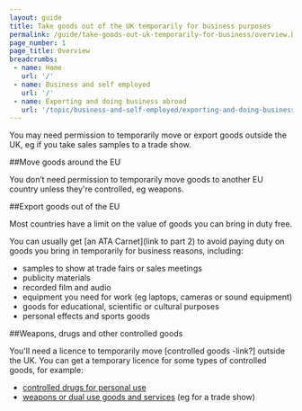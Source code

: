 ```yaml
---
layout: guide
title: Take goods out of the UK temporarily for business purposes
permalink: /guide/take-goods-out-uk-temporarily-for-business/overview.html
page_number: 1
page_title: Overview
breadcrumbs:
 - name: Home
   url: '/'
 - name: Business and self employed
   url: '/'
 - name: Exporting and doing business abroad
   url: '/topic/business-and-self-employed/exporting-and-doing-business-abroad.html'   
---
```


You may need permission to temporarily move or export goods outside the UK, eg if you take sales samples to a trade show.

##Move goods around the EU 

You don’t need permission to temporarily move goods to another EU country unless they're controlled, eg weapons.

##Export goods out of the EU 

Most countries have a limit on the value of goods you can bring in duty free.

You can usually get [an ATA Carnet](link to part 2) to avoid paying duty on goods you bring in temporarily for business reasons, including:

- samples to show at trade fairs or sales meetings
- publicity materials
- recorded film and audio
- equipment you need for work (eg laptops, cameras or sound equipment)
- goods for educational, scientific or cultural purposes
- personal effects and sports goods

##Weapons, drugs and other controlled goods

You'll need a licence to temporarily move [controlled goods -link?] outside the UK. You can get a temporary licence for some types of controlled goods, for example:

- [controlled drugs for personal use](/travelling-controlled-drugs) 
- [weapons or dual use goods and services](/guidance/get-a-licence-to-export-arms-military-or-dual-use-goods-and-services.html) (eg for a trade show)

